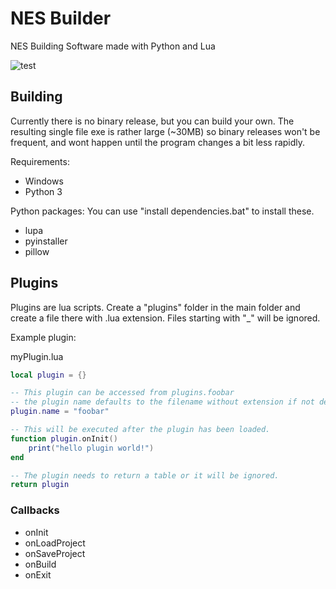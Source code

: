# NES Builder
NES Building Software made with Python and Lua

![test](https://i.imgur.com/HyRHRub.png)

## Building ##
Currently there is no binary release, but you can build your own.
The resulting single file exe is rather large (~30MB) so binary 
releases won't be frequent, and wont happen until the program 
changes a bit less rapidly.

Requirements:
* Windows
* Python 3

Python packages:
You can use "install dependencies.bat" to install these.
* lupa
* pyinstaller
* pillow


## Plugins ##
Plugins are lua scripts.
Create a "plugins" folder in the main folder and create a file there with 
.lua extension.  Files starting with "_" will be ignored.

Example plugin:

myPlugin.lua
```lua
local plugin = {}

-- This plugin can be accessed from plugins.foobar
-- the plugin name defaults to the filename without extension if not defined.
plugin.name = "foobar"

-- This will be executed after the plugin has been loaded.
function plugin.onInit()
    print("hello plugin world!")
end

-- The plugin needs to return a table or it will be ignored.
return plugin
```

### Callbacks ###
* onInit
* onLoadProject
* onSaveProject
* onBuild
* onExit

